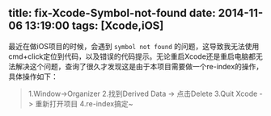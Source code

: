 title: fix-Xcode-Symbol-not-found
date: 2014-11-06 13:19:00
tags: [Xcode,iOS]
---

最近在做iOS项目的时候，会遇到 ```symbol not found``` 的问题，这导致我无法使用cmd+click定位到代码，以及错误的代码提示。无论重启Xcode还是重启电脑都无法解决这个问题，查询了很久才发现这是由于本项目需要做一个re-index的操作，具体操作如下：

> 1.Window->Organizer
  2.找到Derived Data -> 点击Delete
  3.Quit Xcode -> 重新打开项目
  4.re-index搞定~


  